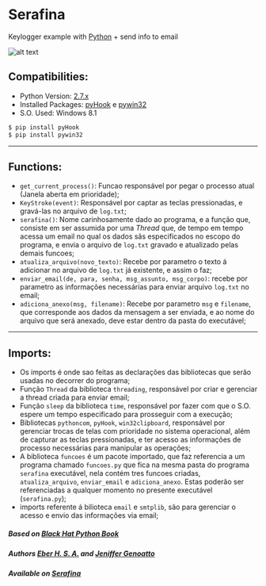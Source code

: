 # Serafina
Keylogger example with [Python] + send info to email

![alt text](https://assets-cdn.github.com/images/icons/emoji/octocat.png)

## Compatibilities:
- Python Version: [2.7.x]
- Installed Packages: [pyHook] e [pywin32]
- S.O. Used: Windows 8.1

```sh
$ pip install pyHook
$ pip install pywin32
```
---

## Functions:
* `get_current_process()`: Funcao responsável por pegar o processo atual (Janela aberta em prioridade);
* `KeyStroke(event)`: Responsável por captar as teclas pressionadas, e gravá-las no arquivo de `log.txt`;
* `serafina()`: Nome carinhosamente dado ao programa, e a função que, consiste em ser assumida por uma *Thread* que, de tempo em tempo acessa um email no qual os dados sãs especificados no escopo do programa, e envia o arquivo de `log.txt` gravado e atualizado pelas demais funcoes;
* `atualiza_arquivo(novo_texto)`: Recebe por parametro o texto á adicionar no arquivo de `log.txt` já existente, e assim o faz;
* `enviar_email(de, para, senha, msg_assunto, msg_corpo)`: recebe por parametro as informações necessárias para enviar arquivo `log.txt` no email;
* `adiciona_anexo(msg, filename)`: Recebe por parametro `msg` e `filename`, que corresponde aos dados da mensagem a ser enviada, e ao nome do arquivo que será anexado, deve estar dentro da pasta do executável;
---

## Imports:
* Os imports é onde sao feitas as declarações das bibliotecas que serão usadas no decorrer do programa;
* Função `Thread` da biblioteca `threading`, responsável por criar e gerenciar a thread criada para enviar email;
* Função `sleep` da biblioteca `time`, responsável por fazer com que o S.O. espere um tempo especificado para prosseguir com a execução;
* Bibliotecas `pythoncom`, `pyHook`, `win32clipboard`, responsável por gerenciar trocas de telas com prioridade no sistema operacional, além de capturar as teclas pressionadas, e ter acesso as informações de processo necessárias para manipular as operações;
* A biblioteca `funcoes` é um pacote importado, que faz referencia a um programa chamado `funcoes.py` que fica na mesma pasta do programa `serafina` executável, nela contém tres funcoes criadas, `atualiza_arquivo`, `enviar_email` e `adiciona_anexo`. Estas poderão ser referenciadas a qualquer momento no presente executável (`serafina.py`);
* imports referente á bilioteca `email` e `smtplib`, são para gerenciar o acesso e envio das informações via email;

##### Based on [Black Hat Python Book]
##### Authors [Eber H. S. A.] and [Jeniffer Genoatto]
##### Available on [Serafina]
  [Python]: <http://python.org>
  [2.7.x]: <https://www.python.org/downloads/release/python-2713/>
  [pyHook]: <https://pypi.python.org/pypi/pyHook>
  [pywin32]: <https://pypi.python.org/pypi/pywin32>
  [Black Hat Python Book]: <https://novatec.com.br/livros/black-hat-python/>
  [Eber H. S. A.]: <https://github.com/xxdf>
  [Serafina]: <https://xxdf.github.io/Serafina/>
  [Jeniffer Genoatto]: <https://github.com/JenifferGenoatto>
